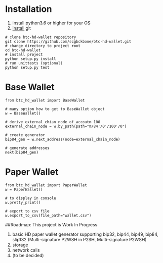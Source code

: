 # Installation
1. install python3.6 or higher for your OS
2. [install](https://www.linode.com/docs/development/version-control/how-to-install-git-on-linux-mac-and-windows/) git 
```shell script
# clone btc-hd-wallet repository
git clone https://github.com/scgbckbone/btc-hd-wallet.git
# change directory to project root
cd btc-hd-wallet
# install project
python setup.py install
# run unittests (optional)
python setup.py test
```

# Base Wallet
```python3
from btc_hd_wallet import BaseWallet

# many option how to get to BaseWallet object
w = BaseWallet()

# derive external chian node of accoutn 100
external_chain_node = w.by_path(path="m/84'/0'/100'/0")

# create generator
bip84_gen = w.next_address(node=external_chain_node)

# generate addresses
next(bip84_gen)
```

# Paper Wallet
```python3
from btc_hd_wallet import PaperWallet
w = PaperWallet()

# to display in console
w.pretty_print()

# export to csv file
w.export_to_csv(file_path="wallet.csv")
```

##Roadmap:
This project is Work In Progress
1. basic HD paper wallet generator supporting bip32, bip44, bip49, bip84, slip132 (Multi-signature P2WSH in P2SH, Multi-signature P2WSH)
2. storage
3. network calls 
4. (to be decided)

